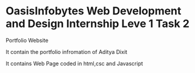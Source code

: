 # OasisInfobytes Web Development and Design Internship Leve 1 Task 2

Portfolio Website

It contain the portfolio infromation of Aditya Dixit 


It contains Web Page coded in html,csc and Javascript


